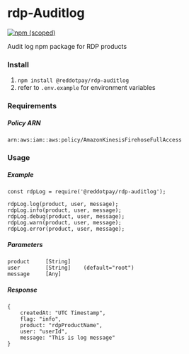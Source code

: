 # rdp-Auditlog
[![npm (scoped)](https://img.shields.io/npm/v/@reddotpay/rdp-auditlog.svg)](https://www.npmjs.com/package/@reddotpay/rdp-auditlog)

Audit log npm package for RDP products

### Install
1. `npm install @reddotpay/rdp-auditlog`
2. refer to `.env.example` for environment variables

### Requirements

##### Policy ARN
```
arn:aws:iam::aws:policy/AmazonKinesisFirehoseFullAccess
```

### Usage

##### Example
```
const rdpLog = require('@reddotpay/rdp-auditlog');

rdpLog.log(product, user, message);
rdpLog.info(product, user, message);
rdpLog.debug(product, user, message);
rdpLog.warn(product, user, message);
rdpLog.error(product, user, message);
```

##### Parameters
```
product     [String]
user        [String]    (default="root")
message     [Any]
```

##### Response
```
{
    createdAt: "UTC Timestamp",
    flag: "info",
    product: "rdpProductName",
    user: "userId",
    message: "This is log message"
}
```
